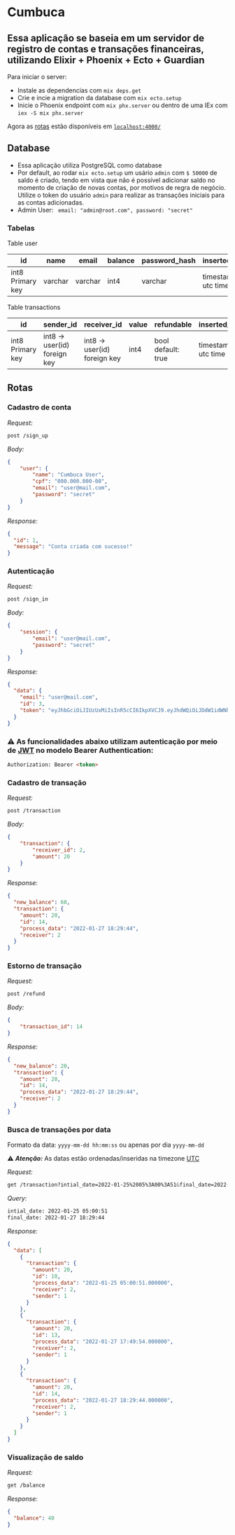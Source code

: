 # Cumbuca
## Essa aplicação se baseia em um servidor de registro de contas e transações financeiras, utilizando Elixir + Phoenix + Ecto + Guardian

Para iniciar o server:
 
  * Instale as dependencias com `mix deps.get`
  * Crie e incie a migration da database com `mix ecto.setup`
  * Inicie o Phoenix endpoint com `mix phx.server` ou dentro de uma IEx com `iex -S mix phx.server`

Agora as [rotas](https://github.com/tarekcampossaleh/cumbuca/blob/main/README.md#rotas) estão disponíveis em [`localhost:4000/`](http://localhost:4000) 

## Database

- Essa aplicação utiliza PostgreSQL como database
- Por default, ao rodar `mix ecto.setup` um usário `admin` com `$ 50000` de saldo é criado, tendo em vista que não é possível adicionar saldo no momento de criação de novas contas, por motivos de regra de negócio. Utilize o token do usuário `admin` para realizar as transações iniciais para as contas adicionadas.
- Admin User:
` email: "admin@root.com", password: "secret"`

### Tabelas

Table user

| id               | name    | email   | balance | password_hash | inserted_at        | updated_at         |
|------------------|---------|---------|---------|---------------|--------------------|--------------------|
| int8 Primary key | varchar | varchar | int4    | varchar       | timestamp utc time | timestamp utc time |

Table transactions

| id               | sender_id                    | receiver_id                  | value | refundable         | inserted_at        | updated_at         |
|------------------|------------------------------|------------------------------|-------|--------------------|--------------------|--------------------|
| int8 Primary key | int8 -> user(id) foreign key | int8 -> user(id) foreign key | int4  | bool default: true | timestamp utc time | timestamp utc time |

## Rotas 

### Cadastro de conta
*Request:*
```css
post /sign_up
```
*Body:*
```json
{
	"user": {
		"name": "Cumbuca User",
		"cpf": "000.000.000-00",
		"email": "user@mail.com",
		"password": "secret"
	}
}
```
*Response:*
```json
{
  "id": 1,
  "message": "Conta criada com sucesso!"
}
```

### Autenticação
*Request:*
```css
post /sign_in
```
*Body:*
```json
{
	"session": {
		"email": "user@mail.com",
		"password": "secret"
	}
}
```
*Response:*
```json
{
  "data": {
    "email": "user@mail.com",
    "id": 3,
    "token": "eyJhbGciOiJIUzUxMiIsInR5cCI6IkpXVCJ9.eyJhdWQiOiJDdW1idWNhIiwiZXhwIjoxNjQ1NzI1Mzc5LCJpYXQiOjE2NDMzMDYxNzksImlzcyI6IkN1bWJ1Y2EiLCJqdGkiOiI4Mzc5NDc3Yi1kZTNkLTQ5ZDUtOWVhMi05OWFkYTg3OTZhZmYiLCJuYmYiOjE2NDMzMDYxNzgsInN1YiI6InVzZXJAbWFpbC5jb20iLCJ0eXAiOiJhY2Nlc3MifQ.BRBCAwqpoQh0OIgiv9gcYVPONe_4TdaZ7BD0U1cdgk5lJHhDdlMSjNQ9UaRV6Xi3G5RoaDbzxs80e76r_3tKIA"
  }
}
```
### ⚠️ As funcionalidades abaixo utilizam autenticação por meio de [JWT](https://jwt.io/) no modelo Bearer Authentication:
```html
Authorization: Bearer <token>
```

### Cadastro de transação

*Request:*
```css
post /transaction
```
*Body:*
```json
{
	"transaction": {
		"receiver_id": 2,
		"amount": 20
	}
}
```
*Response:*
```json
{
  "new_balance": 60,
  "transaction": {
    "amount": 20,
    "id": 14,
    "process_data": "2022-01-27 18:29:44",
    "receiver": 2
  }
}
```

### Estorno de transação
*Request:*
```css
post /refund
```
*Body:*
```json
{
	"transaction_id": 14
}
```
*Response:*
```json
{
  "new_balance": 20,
  "transaction": {
    "amount": 20,
    "id": 14,
    "process_data": "2022-01-27 18:29:44",
    "receiver": 2
  }
}
```

### Busca de transações por data
Formato da data: `yyyy-mm-dd hh:mm:ss` ou apenas por dia `yyyy-mm-dd`

:warning: ***Atenção:*** As datas estão ordenadas/inseridas na timezone [UTC](https://time.is/pt_br/UTC)

*Request:*
```css
get /transaction?intial_date=2022-01-25%2005%3A00%3A51&final_date=2022-01-27%2018%3A29%3A44
```
*Query:*
```html
intial_date: 2022-01-25 05:00:51
final_date: 2022-01-27 18:29:44
```
*Response:*
```json
{
  "data": [
    {
      "transaction": {
        "amount": 20,
        "id": 10,
        "process_data": "2022-01-25 05:00:51.000000",
        "receiver": 2,
        "sender": 1
      }
    },
    {
      "transaction": {
        "amount": 20,
        "id": 13,
        "process_data": "2022-01-27 17:49:54.000000",
        "receiver": 2,
        "sender": 1
      }
    },
    {
      "transaction": {
        "amount": 20,
        "id": 14,
        "process_data": "2022-01-27 18:29:44.000000",
        "receiver": 2,
        "sender": 1
      }
    }
  ]
}
```
### Visualização de saldo
*Request:*
```css
get /balance
```
*Response:*
```json
{
  "balance": 40
}
```
